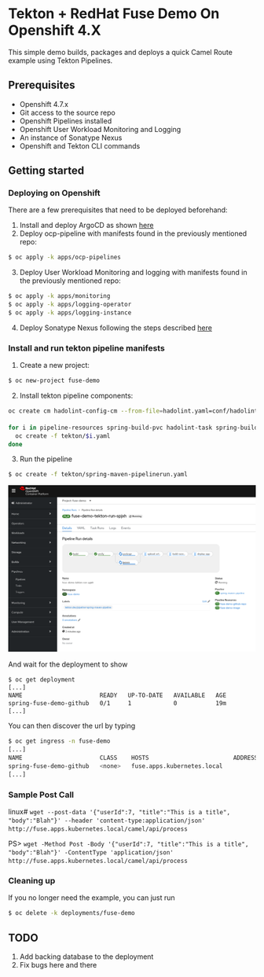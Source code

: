 # Tekton + RedHat Fuse Demo On Openshift 4.X

This simple demo builds, packages and deploys a quick Camel Route example using Tekton Pipelines.

## Prerequisites
- Openshift 4.7.x
- Git access to the source repo
- Openshift Pipelines installed
- Openshift User Workload Monitoring and Logging
- An instance of Sonatype Nexus
- Openshift and Tekton CLI commands

## Getting started

### Deploying on Openshift

There are a few prerequisites that need to be deployed beforehand:

1. Install and deploy ArgoCD as shown [here](https://github.com/mcaimi/ocp4-argocd)
2. Deploy ocp-pipeline with manifests found in the previously mentioned repo:

```bash
$ oc apply -k apps/ocp-pipelines
```

3. Deploy User Workload Monitoring and logging with manifests found in the previously mentioned repo:

```bash
$ oc apply -k apps/monitoring
$ oc apply -k apps/logging-operator
$ oc apply -k apps/logging-instance
```

4. Deploy Sonatype Nexus following the steps described [here](https://github.com/mcaimi/k8s-demo-app)

### Install and run tekton pipeline manifests

1. Create a new project:

```bash
$ oc new-project fuse-demo
```

2. Install tekton pipeline components:

```bash
oc create cm hadolint-config-cm --from-file=hadolint.yaml=conf/hadolint.yaml

for i in pipeline-resources spring-build-pvc hadolint-task spring-build-task kustomize-deployment-task spring-maven-task spring-nexus-tasl spring-maven-pipeline; do
  oc create -f tekton/$i.yaml
done
```

3. Run the pipeline

```bash
$ oc create -f tekton/spring-maven-pipelinerun.yaml
```

![OCP Pipeline Run](/assets/pipeline.png)

And wait for the deployment to show

```
$ oc get deployment
[...]
NAME                      READY   UP-TO-DATE   AVAILABLE   AGE
spring-fuse-demo-github   0/1     1            0           19m
[...]
```

You can then discover the url by typing

```bash
$ oc get ingress -n fuse-demo
[...]
NAME                      CLASS    HOSTS                        ADDRESS   PORTS   AGE
spring-fuse-demo-github   <none>   fuse.apps.kubernetes.local             80      2m29s
[...]
```

### Sample Post Call

linux# ``wget --post-data '{"userId":7, "title":"This is a title", "body":"Blah"}' --header 'content-type:application/json' http://fuse.apps.kubernetes.local/camel/api/process``

PS> ``wget -Method Post -Body '{"userId":7, "title":"This is a title", "body":"Blah"}' -ContentType 'application/json' http://fuse.apps.kubernetes.local/camel/api/process``

### Cleaning up

If you no longer need the example, you can just run

```bash
$ oc delete -k deployments/fuse-demo
```

## TODO

1. Add backing database to the deployment
2. Fix bugs here and there

